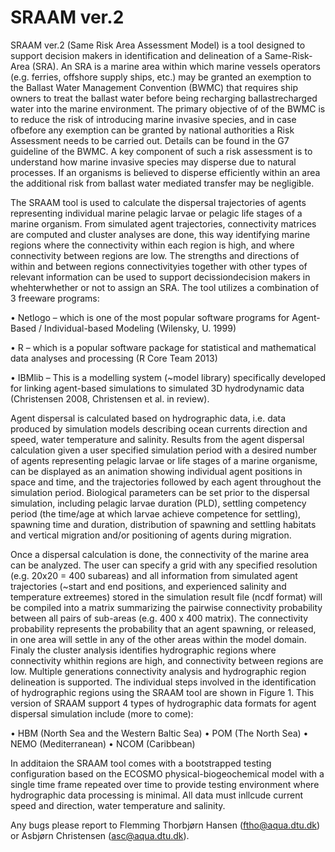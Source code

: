 # SRAAM ver.2

SRAAM ver.2 (Same Risk Area Assessment Model) is a tool designed to support decision makers in identification and delineation of a Same-Risk-Area (SRA). An SRA is a marine area within which marine vessels operators (e.g. ferries, offshore supply ships, etc.) may be granted an exemption to the Ballast Water Management Convention (BWMC) that requires ship owners to treat the ballast water before being recharging ballastrecharged water into the marine environment. The primary objective of of the BWMC is to reduce the risk of introducing marine invasive species, and in case ofbefore any exemption can be granted by national authorities a Risk Assessment needs to be carried out. Details can be found in the G7 guideline of the BWMC. A key component of such a risk assessment is to understand how marine invasive species may disperse due to natural processes. If an organisms is believed to disperse efficiently within an area the additional risk from ballast water mediated transfer may be negligible.

The SRAAM tool is used to calculate the dispersal trajectories of agents representing individual marine pelagic larvae or pelagic life stages of a marine organism. From simulated agent trajectories, connectivity matrices are computed and cluster analyses are done, this way identifying marine regions where the connectivity within each region is high, and where connectivity between regions are low. The strengths and directions of within and between regions connectivityies together with other types of relevant information can be used to support decissiondecision makers in whehterwhether or not to assign an SRA.
The tool utilizes a combination of 3 freeware programs:

•	Netlogo – which is one of the most popular software programs for Agent-Based / Individual-based Modeling (Wilensky, U. 1999)

•	R – which is a popular software package for statistical and mathematical data analyses and processing (R Core Team 2013)

•	IBMlib – This is a modelling system (~model library) specifically developed for linking agent-based simulations to simulated 3D    hydrodynamic data (Christensen 2008, Christensen et al. in review).
 
Agent dispersal is calculated based on hydrographic data, i.e. data produced by simulation models describing ocean currents direction and speed, water temperature and salinity. Results from the agent dispersal calculation given a user specified simulation period with a desired number of agents representing pelagic larvae or life stages of a marine organisme, can be displayed as an animation showing individual agent positions in space and time, and the trajectories followed by each agent throughout the simulation period. Biological parameters can be set prior to the dispersal simulation, including pelagic larvae duration (PLD), settling competency period (the time/age at which larvae achieve competence for settling), spawning time and duration, distribution of spawning and settling habitats and vertical migration and/or positioning of agents during migration.

Once a dispersal calculation is done, the connectivity of the marine area can be analyzed. The user can specify a grid with any specified resolution (e.g. 20x20 = 400 subareas) and all information from simulated agent trajectories (~start and end positions, and experienced salinity and temperature extreemes) stored in the simulation result file (ncdf format) will be compiled into a matrix summarizing the pairwise connectivity probability between all pairs of sub-areas (e.g. 400 x 400 matrix). The connectivity probability represents the probability that an agent spawning, or released, in one area will settle in any of the other areas within the model domain. Finaly the cluster analysis identifies hydrographic regions where connectivity whithin regions are high, and connectivity between regions are low. Multiple generations connectivity analysis and hydrographic region delineation is supported.
The individual steps involved in the identification of hydrographic regions using the SRAAM tool are shown in Figure 1.
This version of SRAAM support 4 types of hydrographic data formats for agent dispersal simulation include (more to come):

•	HBM (North Sea and the Western Baltic Sea)
•	POM (The North Sea)
•	NEMO (Mediterranean)
•	NCOM (Caribbean)

In additaion the SRAAM tool comes with a bootstrapped testing configuration based on the ECOSMO physical-biogeochemical model with a single time frame repeated over time to provide testing environment where hydrographic data processing is minimal. All data must inllcude current speed and direction, water temperature and salinity. 

Any bugs please report to Flemming Thorbjørn Hansen (ftho@aqua.dtu.dk) or Asbjørn Christensen (asc@aqua.dtu.dk).

